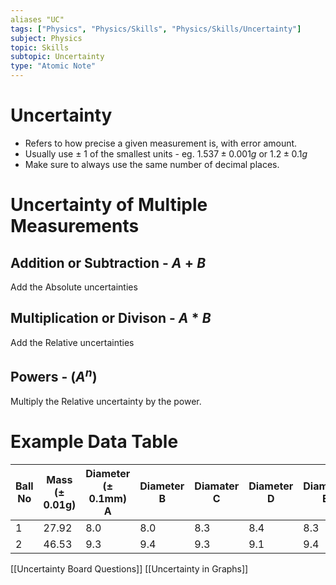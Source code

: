 ```yaml
---
aliases "UC"
tags: ["Physics", "Physics/Skills", "Physics/Skills/Uncertainty"]
subject: Physics
topic: Skills
subtopic: Uncertainty
type: "Atomic Note"
---
```


# Uncertainty
 - Refers to how precise a given measurement is, with error amount.
 - Usually use ± 1 of the smallest units - eg. $1.537 ± 0.001g$ or $1.2 ± 0.1g$
 - Make sure to always use the same number of decimal places.

# Uncertainty of Multiple Measurements
## Addition or Subtraction - $A+B$
Add the Absolute uncertainties

## Multiplication or Divison - $A*B$
Add the Relative uncertainties

## Powers - ($A^n$)
Multiply the Relative uncertainty by the power.

# Example Data Table

| Ball No | Mass (± 0.01g) | Diameter (± 0.1mm) A | Diameter B | Diamater C | Diameter D | Diameter E |
| ------- | -------------- | -------------------- | ---------- | ---------- | ---------- | ---------- |
| 1       | 27.92          | 8.0                  | 8.0        | 8.3        | 8.4        | 8.3        |
| 2       | 46.53          | 9.3                  | 9.4        | 9.3        | 9.1        | 9.4        |

[[Uncertainty Board Questions]]
[[Uncertainty in Graphs]]